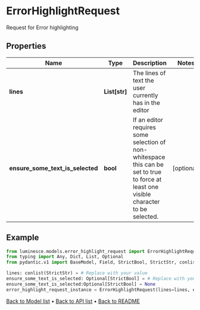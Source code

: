 # ErrorHighlightRequest

Request for Error highlighting
## Properties
Name | Type | Description | Notes
------------ | ------------- | ------------- | -------------
**lines** | **List[str]** | The lines of text the user currently has in the editor | 
**ensure_some_text_is_selected** | **bool** | If an editor requires some selection of non-whitespace this can be set to true to force  at least one visible character to be selected. | [optional] 
## Example

```python
from luminesce.models.error_highlight_request import ErrorHighlightRequest
from typing import Any, Dict, List, Optional
from pydantic.v1 import BaseModel, Field, StrictBool, StrictStr, conlist

lines: conlist(StrictStr) = # Replace with your value
ensure_some_text_is_selected: Optional[StrictBool] = # Replace with your value
ensure_some_text_is_selected:Optional[StrictBool] = None
error_highlight_request_instance = ErrorHighlightRequest(lines=lines, ensure_some_text_is_selected=ensure_some_text_is_selected)

```

[Back to Model list](../README.md#documentation-for-models) &#8226; [Back to API list](../README.md#documentation-for-api-endpoints) &#8226; [Back to README](../README.md)

